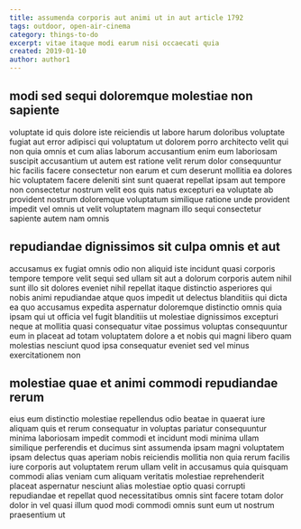 ```yaml
---
title: assumenda corporis aut animi ut in aut article 1792
tags: outdoor, open-air-cinema
category: things-to-do
excerpt: vitae itaque modi earum nisi occaecati quia
created: 2019-01-10
author: author1
---
```


## modi sed sequi doloremque molestiae non sapiente

voluptate id quis dolore iste reiciendis ut labore harum doloribus voluptate fugiat aut error adipisci qui voluptatum ut dolorem porro architecto velit qui non quia omnis et cum alias laborum accusantium enim eum laboriosam suscipit accusantium ut autem est ratione velit rerum dolor consequuntur hic facilis facere consectetur non earum et cum deserunt mollitia ea dolores hic voluptatem facere deleniti sint sunt quaerat repellat ipsam aut tempore non consectetur nostrum velit eos quis natus excepturi ea voluptate ab provident nostrum doloremque voluptatum similique ratione unde provident impedit vel omnis ut velit voluptatem magnam illo sequi consectetur sapiente autem nam omnis

## repudiandae dignissimos sit culpa omnis et aut

accusamus ex fugiat omnis odio non aliquid iste incidunt quasi corporis tempore tempore velit sequi sed ullam sit aut a dolorum corporis autem nihil sunt illo sit dolores eveniet nihil repellat itaque distinctio asperiores qui nobis animi repudiandae atque quos impedit ut delectus blanditiis qui dicta ea quo accusamus expedita aspernatur doloremque distinctio omnis quia ipsam qui ut officia vel fugit blanditiis ut molestiae dignissimos excepturi neque at mollitia quasi consequatur vitae possimus voluptas consequuntur eum in placeat ad totam voluptatem dolore a et nobis qui magni libero quam molestias nesciunt quod ipsa consequatur eveniet sed vel minus exercitationem non

## molestiae quae et animi commodi repudiandae rerum

eius eum distinctio molestiae repellendus odio beatae in quaerat iure aliquam quis et rerum consequatur in voluptas pariatur consequuntur minima laboriosam impedit commodi et incidunt modi minima ullam similique perferendis et ducimus sint assumenda ipsam magni voluptatem ipsam delectus quas aperiam nobis reiciendis mollitia non quia rerum facilis iure corporis aut voluptatem rerum ullam velit in accusamus quia quisquam commodi alias veniam cum aliquam veritatis molestiae reprehenderit placeat aspernatur nesciunt alias molestiae optio quasi corrupti repudiandae et repellat quod necessitatibus omnis sint facere totam dolor dolor in vel quasi illum quod modi commodi omnis sunt eum ut nostrum praesentium ut
